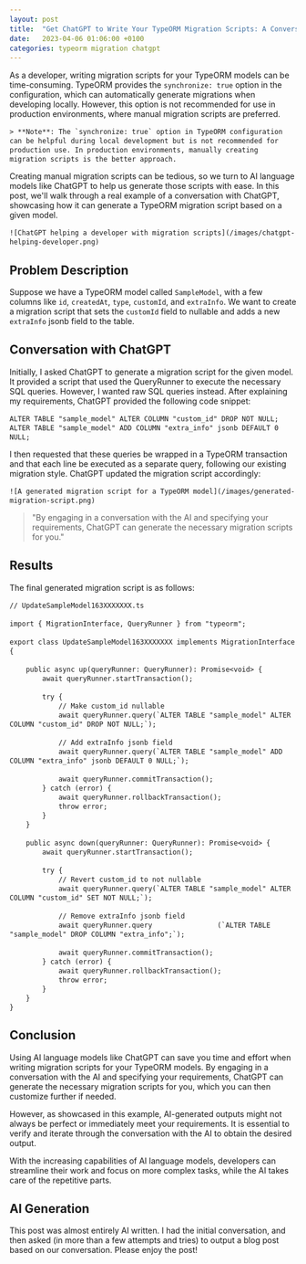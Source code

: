 ```yaml
---
layout: post
title:  "Get ChatGPT to Write Your TypeORM Migration Scripts: A Conversation Example"
date:   2023-04-06 01:06:00 +0100
categories: typeorm migration chatgpt
---
```


As a developer, writing migration scripts for your TypeORM models can be time-consuming. TypeORM provides the `synchronize: true` option in the configuration, which can automatically generate migrations when developing locally. However, this option is not recommended for use in production environments, where manual migration scripts are preferred.

    > **Note**: The `synchronize: true` option in TypeORM configuration can be helpful during local development but is not recommended for production use. In production environments, manually creating migration scripts is the better approach.

Creating manual migration scripts can be tedious, so we turn to AI language models like ChatGPT to help us generate those scripts with ease. In this post, we'll walk through a real example of a conversation with ChatGPT, showcasing how it can generate a TypeORM migration script based on a given model.

    ![ChatGPT helping a developer with migration scripts](/images/chatgpt-helping-developer.png)

## Problem Description

Suppose we have a TypeORM model called `SampleModel`, with a few columns like `id`, `createdAt`, `type`, `customId`, and `extraInfo`. We want to create a migration script that sets the `customId` field to nullable and adds a new `extraInfo` jsonb field to the table.

## Conversation with ChatGPT

Initially, I asked ChatGPT to generate a migration script for the given model. It provided a script that used the QueryRunner to execute the necessary SQL queries. However, I wanted raw SQL queries instead. After explaining my requirements, ChatGPT provided the following code snippet:

    ALTER TABLE "sample_model" ALTER COLUMN "custom_id" DROP NOT NULL;
    ALTER TABLE "sample_model" ADD COLUMN "extra_info" jsonb DEFAULT 0 NULL;

I then requested that these queries be wrapped in a TypeORM transaction and that each line be executed as a separate query, following our existing migration style. ChatGPT updated the migration script accordingly:

    ![A generated migration script for a TypeORM model](/images/generated-migration-script.png)

> "By engaging in a conversation with the AI and specifying your requirements, ChatGPT can generate the necessary migration scripts for you."

## Results

The final generated migration script is as follows:

    // UpdateSampleModel163XXXXXXX.ts

    import { MigrationInterface, QueryRunner } from "typeorm";

    export class UpdateSampleModel163XXXXXXX implements MigrationInterface {

        public async up(queryRunner: QueryRunner): Promise<void> {
            await queryRunner.startTransaction();

            try {
                // Make custom_id nullable
                await queryRunner.query(`ALTER TABLE "sample_model" ALTER COLUMN "custom_id" DROP NOT NULL;`);

                // Add extraInfo jsonb field
                await queryRunner.query(`ALTER TABLE "sample_model" ADD COLUMN "extra_info" jsonb DEFAULT 0 NULL;`);

                await queryRunner.commitTransaction();
            } catch (error) {
                await queryRunner.rollbackTransaction();
                throw error;
            }
        }

        public async down(queryRunner: QueryRunner): Promise<void> {
            await queryRunner.startTransaction();

            try {
                // Revert custom_id to not nullable
                await queryRunner.query(`ALTER TABLE "sample_model" ALTER COLUMN "custom_id" SET NOT NULL;`);

                // Remove extraInfo jsonb field
                await queryRunner.query                (`ALTER TABLE "sample_model" DROP COLUMN "extra_info";`);

                await queryRunner.commitTransaction();
            } catch (error) {
                await queryRunner.rollbackTransaction();
                throw error;
            }
        }
    }

## Conclusion

Using AI language models like ChatGPT can save you time and effort when writing migration scripts for your TypeORM models. By engaging in a conversation with the AI and specifying your requirements, ChatGPT can generate the necessary migration scripts for you, which you can then customize further if needed.

However, as showcased in this example, AI-generated outputs might not always be perfect or immediately meet your requirements. It is essential to verify and iterate through the conversation with the AI to obtain the desired output.

With the increasing capabilities of AI language models, developers can streamline their work and focus on more complex tasks, while the AI takes care of the repetitive parts.

## AI Generation

This post was almost entirely AI written. I had the initial conversation, and then asked (in more than a few attempts and tries) to output a blog post based on our conversation. Please enjoy the post!

